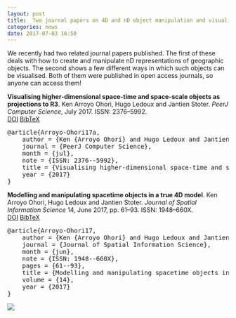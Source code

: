 ```yaml
---
layout: post
title:  Two journal papers on 4D and nD object manipulation and visualisation
categories: news
date: 2017-07-03 16:50
---
```


We recently had two related journal papers published. The first of these deals with how to create and manipulate nD representations of geographic objects. The second shows a few different ways in which such objects can be visualised. Both of them were published in open access journals, so anyone can access them!

<div class="filteredelement"><strong>Visualising higher-dimensional space-time and space-scale objects as projections to R3</strong>. Ken Arroyo Ohori, Hugo Ledoux and Jantien Stoter. <em>PeerJ Computer Science</em>, July 2017. ISSN: 2376–5992. <br /> <a href="http://dx.doi.org/10.7717/peerj-cs.123"><i class="fas fa-external-link-alt"></i> DOI</a> <a href="#bibArroyo-Ohori17a" data-toggle="collapse"><i class="far fa-caret-square-down"></i> BibTeX</a><div id="bibArroyo-Ohori17a" class="collapse" tabindex="-1"><pre class="bibtex">@article{Arroyo-Ohori17a,
	author = {Ken {Arroyo Ohori} and Hugo Ledoux and Jantien Stoter},
	journal = {PeerJ Computer Science},
	month = {jul},
	note = {ISSN: 2376--5992},
	title = {Visualising higher-dimensional space-time and space-scale objects as projections to {R3}},
	year = {2017}
}</pre></div></div>
<div class="filteredelement"><strong>Modelling and manipulating spacetime objects in a true 4D model</strong>. Ken Arroyo Ohori, Hugo Ledoux and Jantien Stoter. <em>Journal of Spatial Information Science</em> 14, June 2017, pp. 61&ndash;93. ISSN: 1948–660X. <br /> <a href="http://dx.doi.org/10.5311/JOSIS.2017.14.297"><i class="fas fa-external-link-alt"></i> DOI</a> <a href="#bibArroyo-Ohori17" data-toggle="collapse"><i class="far fa-caret-square-down"></i> BibTeX</a><div id="bibArroyo-Ohori17" class="collapse" tabindex="-1"><pre class="bibtex">@article{Arroyo-Ohori17,
	author = {Ken {Arroyo Ohori} and Hugo Ledoux and Jantien Stoter},
	journal = {Journal of Spatial Information Science},
	month = {jun},
	note = {ISSN: 1948--660X},
	pages = {61--93},
	title = {Modelling and manipulating spacetime objects in a true {4D} model},
	volume = {14},
	year = {2017}
}</pre></div></div>

<img src="{{ site.baseurl }}/img/2017/4dvis.jpg"/><br/>
